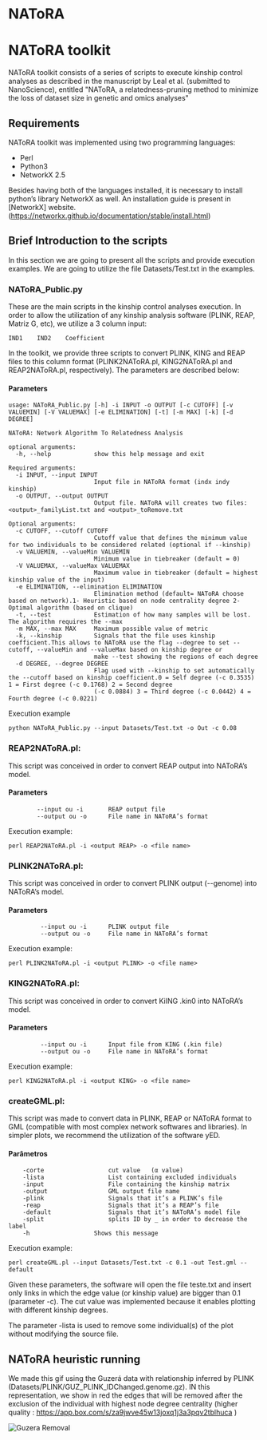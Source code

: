 # NAToRA
# NAToRA toolkit

NAToRA toolkit consists of a series of scripts to execute kinship control analyses as described in the manuscript by Leal et al. (submitted to NanoScience), entitled "NAToRA, a relatedness-pruning method to minimize the loss of dataset size in genetic and omics analyses"

## Requirements

NAToRA toolkit was implemented using two programming languages:

* Perl
* Python3
* NetworkX 2.5

Besides having both of the languages installed, it is necessary to install python’s library NetworkX as well. An installation guide is present in [NetworkX] website.(https://networkx.github.io/documentation/stable/install.html)

## Brief Introduction to the scripts


In this section we are going to present all the scripts and provide execution examples. We are going to utilize the file Datasets/Test.txt in the examples. 

### NAToRA_Public.py

These are the main scripts in the kinship control analyses execution. In order to allow the utilization of any kinship analysis software (PLINK, REAP, Matriz G, etc), we utilize a 3 column input:

```
IND1	IND2	Coefficient
```

In the toolkit, we provide three scripts to convert PLINK, KING and REAP files to this column format (PLINK2NAToRA.pl, KING2NAToRA.pl and REAP2NAToRA.pl, respectively). 
The parameters are described below:

#### Parameters

```
usage: NAToRA_Public.py [-h] -i INPUT -o OUTPUT [-c CUTOFF] [-v VALUEMIN] [-V VALUEMAX] [-e ELIMINATION] [-t] [-m MAX] [-k] [-d DEGREE]

NAToRA: Network Algorithm To Relatedness Analysis

optional arguments:
  -h, --help            show this help message and exit

Required arguments:
  -i INPUT, --input INPUT
                        Input file in NAToRA format (indx indy kinship)
  -o OUTPUT, --output OUTPUT
                        Output file. NAToRA will creates two files: <output>_familyList.txt and <output>_toRemove.txt

Optional arguments:
  -c CUTOFF, --cutoff CUTOFF
                        Cutoff value that defines the minimum value for two individuals to be considered related (optional if --kinship)
  -v VALUEMIN, --valueMin VALUEMIN
                        Minimum value in tiebreaker (default = 0)
  -V VALUEMAX, --valueMax VALUEMAX
                        Maximum value in tiebreaker (default = highest kinship value of the input)
  -e ELIMINATION, --elimination ELIMINATION
                        Elimination method (default= NAToRA choose based on network).1- Heuristic based on node centrality degree 2- Optimal algorithm (based on clique)
  -t, --test            Estimation of how many samples will be lost. The algorithm requires the --max
  -m MAX, --max MAX     Maximum possible value of metric
  -k, --kinship         Signals that the file uses kinship coefficient.This allows to NAToRA use the flag --degree to set --cutoff, --valueMin and --valueMax based on kinship degree or
                        make --test showing the regions of each degree
  -d DEGREE, --degree DEGREE
                        Flag used with --kinship to set automatically the --cutoff based on kinship coefficient.0 = Self degree (-c 0.3535) 1 = First degree (-c 0.1768) 2 = Second degree
                        (-c 0.0884) 3 = Third degree (-c 0.0442) 4 = Fourth degree (-c 0.0221)
```

Execution example

```
python NAToRA_Public.py --input Datasets/Test.txt -o Out -c 0.08 
```

### REAP2NAToRA.pl:

This script was conceived in order to convert REAP output into NAToRA’s model.

#### Parameters
```
	    --input ou -i		REAP output file
	    --output ou -o		File name in NAToRA’s format
```

Execution example:

```
perl REAP2NAToRA.pl -i <output REAP> -o <file name>
```

### PLINK2NAToRA.pl:

This script was conceived in order to convert PLINK output (--genome) into NAToRA’s model.

#### Parameters
```
	     --input ou -i		PLINK output file
	     --output ou -o		File name in NAToRA’s format
```

Execution example:

```
perl PLINK2NAToRA.pl -i <output PLINK> -o <file name>
```
### KING2NAToRA.pl:

This script was conceived in order to convert KiING .kin0 into NAToRA’s model.

#### Parameters
```
	     --input ou -i		Input file from KING (.kin file)
	     --output ou -o		File name in NAToRA’s format
```

Execution example:

```
perl KING2NAToRA.pl -i <output KING> -o <file name>
```

### createGML.pl:

This script was made to convert data in PLINK, REAP or NAToRA format to GML (compatible with most complex network softwares and libraries). In simpler plots, we recommend the utilization of the software yED.

#### Parâmetros
```
	-corte					cut value	(α value)			
	-lista					List containing excluded individuals			
	-input					File containing the kinship matrix			
	-output					GML output file name			
	-plink					Signals that it’s a PLINK’s file		
	-reap					Signals that it’s a REAP’s file		
	-default				Signals that it’s NAToRA’s model file		
	-split					splits ID by _ in order to decrease the label	
	-h					Shows this message	
```

Execution example:

```
perl createGML.pl --input Datasets/Test.txt -c 0.1 -out Test.gml --default
```

Given these parameters, the software will open the file teste.txt and insert only links in which the edge value (or kinship value) are bigger than 0.1 (parameter -c). The cut value was implemented because it enables plotting with different kinship degrees. 

The parameter -lista is used to remove some individual(s) of the plot without modifying the source file.

## NAToRA heuristic running

We made this gif using the Guzerá data with relationship inferred by PLINK (Datasets/PLINK/GUZ_PLINK_IDChanged.genome.gz). IN this representation, we show in red the edges that will be removed after the exclusion of the individual with highest node degree centrality (higher quality : https://app.box.com/s/za9jwve45w13joxq1j3a3pqv2tblhuca ) 

![Guzera Removal](./Figures/file.gif)
